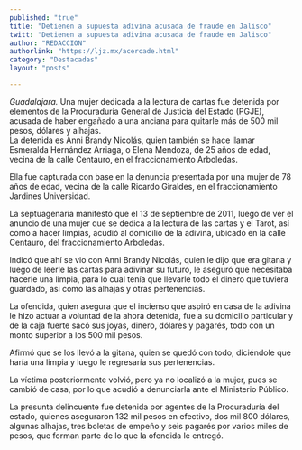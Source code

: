 ```yaml
---
published: "true"
title: "Detienen a supuesta adivina acusada de fraude en Jalisco"
twitt: "Detienen a supuesta adivina acusada de fraude en Jalisco"
author: "REDACCION"
authorlink: "https://ljz.mx/acercade.html"
category: "Destacadas"
layout: "posts"

---
```




*Guadalajara.* Una mujer dedicada a la lectura de cartas fue detenida por elementos de la Procuraduría General de Justicia del Estado (PGJE), acusada de haber engañado a una anciana para quitarle más de 500 mil pesos, dólares y alhajas.  
  La detenida es Anni Brandy Nicolás, quien también se hace llamar Esmeralda Hernández Arriaga, o Elena Mendoza, de 25 años de edad, vecina de la calle Centauro, en el fraccionamiento Arboledas.



  Ella fue capturada con base en la denuncia presentada por una mujer de 78 años de edad, vecina de la calle Ricardo Giraldes, en el fraccionamiento Jardines Universidad.



  La septuagenaria manifestó que el 13 de septiembre de 2011, luego de ver el anuncio de una mujer que se dedica a la lectura de las cartas y el Tarot, así como a hacer limpias, acudió al domicilio de la adivina, ubicado en la calle Centauro, del fraccionamiento Arboledas.



  Indicó que ahí se vio con Anni Brandy Nicolás, quien le dijo que era gitana y luego de leerle las cartas para adivinar su futuro, le aseguró que necesitaba hacerle una limpia, para lo cual tenía que llevarle todo el dinero que tuviera guardado, así como las alhajas y otras pertenencias.



  La ofendida, quien asegura que el incienso que aspiró en casa de la adivina le hizo actuar a voluntad de la ahora detenida, fue a su domicilio particular y de la caja fuerte sacó sus joyas, dinero, dólares y pagarés, todo con un monto superior a los 500 mil pesos.



  Afirmó que se los llevó a la gitana, quien se quedó con todo, diciéndole que haría una limpia y luego le regresaría sus pertenencias.



  La víctima posteriormente volvió, pero ya no localizó a la mujer, pues se cambió de casa, por lo que acudió a denunciarla ante el Ministerio Público.



  La presunta delincuente fue detenida por agentes de la Procuraduría del estado, quienes aseguraron 132 mil pesos en efectivo, dos mil 800 dólares, algunas alhajas, tres boletas de empeño y seis pagarés por varios miles de pesos, que forman parte de lo que la ofendida le entregó.


